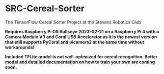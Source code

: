 # SRC-Cereal-Sorter
The TensorFlow Cereal Sorter Project at the Stevens Robotics Club

**Requires Raspberry Pi OS Bullseye 2023-02-21 on a Raspberry Pi 4 with a Camera Module V3 and Coral USB Accelerator as it is the newest version that still supports PyCoral and picamera2 at the same time without workarounds!**

**Included TFLite model is not well-optimized for cereal recognition. Better model and detailed documentation on how to train your own are coming soon.**
